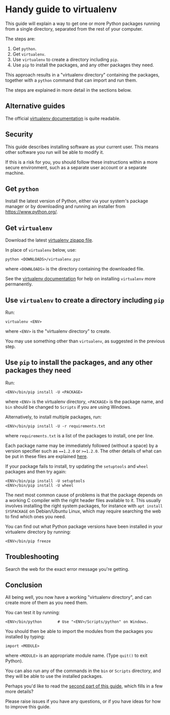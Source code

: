 Handy guide to virtualenv
=========================

This guide will explain a way to get one or more Python packages running from
a single directory, separated from the rest of your computer.

The steps are:

  1. Get `python`.
  2. Get `virtualenv`.
  3. Use `virtualenv` to create a directory including `pip`.
  4. Use `pip` to install the packages, and any other packages they need.

This approach results in a "virtualenv directory" containing the packages,
together with a `python` command that can import and run them.

The steps are explained in more detail in the sections below.


Alternative guides
------------------

The official [virtualenv documentation][DOCS] is quite readable.

[DOCS]: https://virtualenv.readthedocs.org/en/latest/installation.html


Security
--------

This guide describes installing software as your current user.  This means
other software you run will be able to modify it.

If this is a risk for you, you should follow these instructions within a more
secure environment, such as a separate user account or a separate machine.


Get `python`
------------

Install the latest version of Python, either via your system's package manager
or by downloading and running an installer from https://www.python.org/.


Get `virtualenv`
----------------

Download the latest [virtualenv zipapp file][ZIPAPP].

[ZIPAPP]: https://bootstrap.pypa.io/virtualenv.pyz

In place of `virtualenv` below, use:

    python <DOWNLOADS>/virtualenv.pyz

where `<DOWNLOADS>` is the directory containing the downloaded file.

See the [virtualenv documentation][DOCS] for help on installing `virtualenv`
more permanently.


Use `virtualenv` to create a directory including `pip`
------------------------------------------------------

Run:

    virtualenv <ENV>

where `<ENV>` is the "virtualenv directory" to create.

You may use something other than `virtualenv`, as suggested in the previous
step.


Use `pip` to install the packages, and any other packages they need
-------------------------------------------------------------------

Run:

    <ENV>/bin/pip install -U <PACKAGE>

where `<ENV>` is the virtualenv directory, `<PACKAGE>` is the package name,
and `bin` should be changed to `Scripts` if you are using Windows.

Alternatively, to install multiple packages, run:

    <ENV>/bin/pip install -U -r requirements.txt

where `requirements.txt` is a list of the packages to install, one per line.

Each package name may be immediately followed (without a space) by a version
specifier such as `==1.2.0` or `>=1.2.0`.  The other details of what can be
put in these files are explained [here][REQS].

[REQS]: https://pip.readthedocs.org/en/stable/user_guide/#requirements-files

If your package fails to install, try updating the `setuptools` and `wheel`
packages and then try again:

    <ENV>/bin/pip install -U setuptools
    <ENV>/bin/pip install -U wheel

The next most common cause of problems is that the package depends on a
working C compiler with the right header files available to it.  This usually
involves installing the right system packages, for instance with
`apt install SYSPACKAGE` on Debian/Ubuntu Linux, which may require searching
the web to find which ones you need.

You can find out what Python package versions have been installed in your
virtualenv directory by running:

    <ENV>/bin/pip freeze


Troubleshooting
---------------

Search the web for the exact error message you're getting.


Conclusion
----------

All being well, you now have a working "virtualenv directory", and can create
more of them as you need them.

You can test it by running:

    <ENV>/bin/python       # Use "<ENV>/Scripts/python" on Windows.

You should then be able to import the modules from the packages you installed
by typing:

```#python
import <MODULE>
```

where `<MODULE>` is an appropriate module name.  (Type `quit()` to exit Python).

You can also run any of the commands in the `bin` or `Scripts` directory, and
they will be able to use the installed packages.

Perhaps you'd like to read the [second part of this guide][PART-2], which
fills in a few more details?

Please raise issues if you have any questions, or if you have ideas for how to
improve this guide.

[PART-2]: virtualenv-guide-part-2.md
